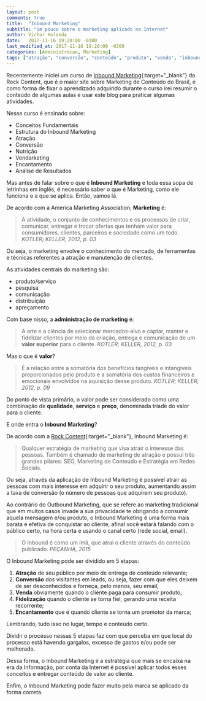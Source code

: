 ```yaml
---
layout: post
comments: true
title:  "Inbound Marketing"
subtitle: "Um pouco sobre o marketing aplicado na Internet"
author: Victor Holanda
date:   2017-11-16 19:20:00 -0300
last_modified_at: 2017-11-16 19:20:00 -0300
categories: [Administracao, Marketing]
tags: ["atração", "conversão", "conteúdo", "produto", "venda", "inbound", "outbound"]
---
```


Recentemente iniciei um curso de [Inbound Marketing][content_curso_inbound]{:target="_blank"} da Rock Content, que é o maior site sobre Marketing de Conteúdo do Brasil, e como forma de fixar o aprendizado adquirido durante o curso irei resumir o conteúdo de algumas aulas e usar este blog para praticar algumas atividades. 
  
Nesse curso é ensinado sobre:

* Conceitos Fundamentais
* Estrutura do Inbound Marketing
* Atração
* Conversão
* Nutrição
* Vendarketing
* Encantamento
* Análise de Resultados

Mas antes de falar sobre o que é **Inbound Marketing** e toda essa sopa de letrinhas em inglês, é necessário saber o que é Marketing, como ele funciona e a que se aplica. Então, vamos lá.

De acordo com a America Marketing Association, **Marketing** é:

> A atividade, o conjunto de conhecimentos e os processos de criar, comunicar, entregar e trocar ofertas que tenham valor para consumidores, clientes, parceiros e sociedade como um todo.
> <cite>KOTLER; KELLER, 2012, p. 03</cite>

Ou seja, o marketing envolve o conhecimento do mercado, de ferramentas e técnicas referentes a atração e manutenção de clientes.

As atividades centrais do marketing são:

* produto/serviço
* pesquisa
* comunicação
* distribuição
* apreçamento

Com base nisso, a **administração de marketing** é:

> A arte e a ciência de selecionar mercados-alvo e captar, manter e fidelizar clientes por meio da criação, entrega e comunicação de um **valor superior** para o cliente.
> <cite>KOTLER; KELLER, 2012, p. 03</cite>

Mas o que é **valor**?

> É a relação entre a somatória dos benefícios tangíveis e intangíveis proporcionados pelo produto e a somatória dos custos financeiros e emocionais envolvidos na aquisição desse produto. 
> <cite>KOTLER; KELLER, 2012, p. 09</cite>

Do ponto de vista primário, o valor pode ser considerado como uma combinação de **qualidade**, **serviço** e **preço**, denominada tríade do valor para o cliente.

E onde entra o **Inbound Marketing**?

De acordo com a [Rock Content][content_inbound]{:target="_blank"}, Inbound Marketing é:
> Qualquer estratégia de marketing que visa atrair o interesse das pessoas. Também é chamado de marketing de atração e possui três grandes pilares: SEO, Marketing de Conteúdo e Estratégia em Redes Sociais.

Ou seja, através da aplicação de Inbound Marketing é possível atrair as pessoas com mais interesse em adquirir o seu produto, aumentando assim a taxa de conversão (o número de pessoas que adquirem seu produto).

Ao contrário do Outbound Marketing, que se refere ao marketing tradicional que em muitos casos invade a sua privacidade te obrigando a consumir aquela mensagem e/ou produto, o Inbound Marketing é uma forma mais barata e efetiva de conquistar ao cliente, afinal você estará falando com o público certo, na hora certa e usando o canal certo (rede social, email).

> O Inbound é como um ímã, que atrai o cliente através do conteúdo publicado.
> <cite>PEÇANHA, 2015</cite>

O Inbound Marketing pode ser dividido em 5 etapas:

1. **Atração** de seu público por meio de entrega de conteúdo relevante;
2. **Conversão** dos visitantes em leads, ou seja, fazer com que eles deixem de ser desconhecidos e forneça, pelo menos, seu email;
3. **Venda** obviamente quando o cliente paga para consumir produto;
4. **Fidelização** quando o cliente se torna fiel, gerando uma receita recorrente;
5. **Encantamento** que é quando cliente se torna um promotor da marca;

Lembrando, tudo isso no lugar, tempo e conteúdo certo.

Dividir o processo nessas 5 etapas faz com que perceba em que local do processo está havendo gargalos, excesso de gastos e/ou pode ser melhorado.

Dessa forma, o Inbound Marketing é a estratégia que mais se encaixa na era da Informação, por conta da Internet é possível aplicar todos esses conceitos e entregar conteúdo de valor ao cliente.

Enfim, o Inbound Marketing pode fazer muito pela marca se aplicado da forma correta.


[content_curso_inbound]: https://universidade.rockcontent.com/cursos/inbound-marketing/ "Rock Content: Curso Inbound Marketing"
[content_inbound]: https://marketingdeconteudo.com/o-que-e-inbound-marketing/ "Rock content: O que é Inbound Marketing?"